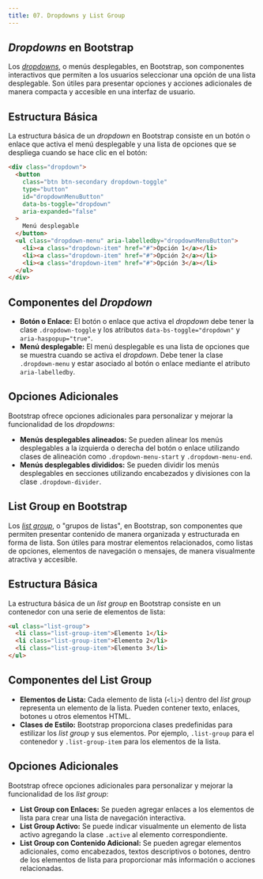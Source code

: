 ```yaml
---
title: 07. Dropdowns y List Group
---
```


## _Dropdowns_ en Bootstrap

Los [_dropdowns_](https://getbootstrap.com/docs/5.3/components/dropdowns/), o menús desplegables, en Bootstrap, son componentes interactivos que permiten a los usuarios seleccionar una opción de una lista desplegable. Son útiles para presentar opciones y acciones adicionales de manera compacta y accesible en una interfaz de usuario.

## Estructura Básica

La estructura básica de un _dropdown_ en Bootstrap consiste en un botón o enlace que activa el menú desplegable y una lista de opciones que se despliega cuando se hace clic en el botón:

```html
<div class="dropdown">
  <button
    class="btn btn-secondary dropdown-toggle"
    type="button"
    id="dropdownMenuButton"
    data-bs-toggle="dropdown"
    aria-expanded="false"
  >
    Menú desplegable
  </button>
  <ul class="dropdown-menu" aria-labelledby="dropdownMenuButton">
    <li><a class="dropdown-item" href="#">Opción 1</a></li>
    <li><a class="dropdown-item" href="#">Opción 2</a></li>
    <li><a class="dropdown-item" href="#">Opción 3</a></li>
  </ul>
</div>
```

## Componentes del _Dropdown_

- **Botón o Enlace:** El botón o enlace que activa el _dropdown_ debe tener la clase `.dropdown-toggle` y los atributos `data-bs-toggle="dropdown"` y `aria-haspopup="true"`.
- **Menú desplegable:** El menú desplegable es una lista de opciones que se muestra cuando se activa el _dropdown_. Debe tener la clase `.dropdown-menu` y estar asociado al botón o enlace mediante el atributo `aria-labelledby`.

## Opciones Adicionales

Bootstrap ofrece opciones adicionales para personalizar y mejorar la funcionalidad de los _dropdowns_:

- **Menús desplegables alineados:** Se pueden alinear los menús desplegables a la izquierda o derecha del botón o enlace utilizando clases de alineación como `.dropdown-menu-start` y `.dropdown-menu-end`.
- **Menús desplegables divididos:** Se pueden dividir los menús desplegables en secciones utilizando encabezados y divisiones con la clase `.dropdown-divider`.

## List Group en Bootstrap

Los [_list group_](https://getbootstrap.com/docs/5.3/components/list-group/), o "grupos de listas", en Bootstrap, son componentes que permiten presentar contenido de manera organizada y estructurada en forma de lista. Son útiles para mostrar elementos relacionados, como listas de opciones, elementos de navegación o mensajes, de manera visualmente atractiva y accesible.

## Estructura Básica

La estructura básica de un _list group_ en Bootstrap consiste en un contenedor con una serie de elementos de lista:

```html
<ul class="list-group">
  <li class="list-group-item">Elemento 1</li>
  <li class="list-group-item">Elemento 2</li>
  <li class="list-group-item">Elemento 3</li>
</ul>
```

## Componentes del List Group

- **Elementos de Lista:** Cada elemento de lista (`<li>`) dentro del _list group_ representa un elemento de la lista. Pueden contener texto, enlaces, botones u otros elementos HTML.
- **Clases de Estilo:** Bootstrap proporciona clases predefinidas para estilizar los _list group_ y sus elementos. Por ejemplo, `.list-group` para el contenedor y `.list-group-item` para los elementos de la lista.

## Opciones Adicionales

Bootstrap ofrece opciones adicionales para personalizar y mejorar la funcionalidad de los _list group_:

- **List Group con Enlaces:** Se pueden agregar enlaces a los elementos de lista para crear una lista de navegación interactiva.
- **List Group Activo:** Se puede indicar visualmente un elemento de lista activo agregando la clase `.active` al elemento correspondiente.
- **List Group con Contenido Adicional:** Se pueden agregar elementos adicionales, como encabezados, textos descriptivos o botones, dentro de los elementos de lista para proporcionar más información o acciones relacionadas.
